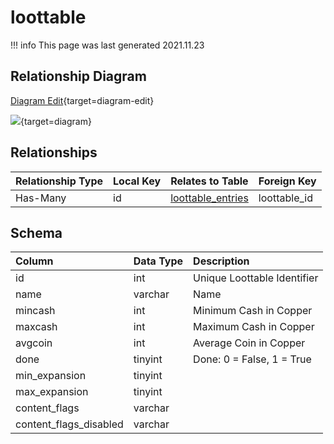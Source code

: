 # loottable

!!! info
	This page was last generated 2021.11.23

## Relationship Diagram

[Diagram Edit](https://mermaid.live/edit#eyJjb2RlIjoiZXJEaWFncmFtXG4gICAgbG9vdHRhYmxlIHtcbiAgICAgICAgaW50dW5zaWduZWQgaWRcbiAgICB9XG4gICAgbG9vdHRhYmxlX2VudHJpZXMge1xuICAgICAgICBpbnR1bnNpZ25lZCBsb290dGFibGVfaWRcbiAgICAgICAgaW50dW5zaWduZWQgbG9vdGRyb3BfaWRcbiAgICB9XG4gICAgbG9vdHRhYmxlIHx8LS1veyBsb290dGFibGVfZW50cmllcyA6IEhhcy1NYW55XG5cbiIsIm1lcm1haWQiOnsidGhlbWUiOiJkZWZhdWx0In0sInVwZGF0ZUVkaXRvciI6dHJ1ZSwiYXV0b1N5bmMiOnRydWUsInVwZGF0ZURpYWdyYW0iOnRydWV9){target=diagram-edit}

[![](https://mermaid.ink/img/eyJjb2RlIjoiZXJEaWFncmFtXG4gICAgbG9vdHRhYmxlIHtcbiAgICAgICAgaW50dW5zaWduZWQgaWRcbiAgICB9XG4gICAgbG9vdHRhYmxlX2VudHJpZXMge1xuICAgICAgICBpbnR1bnNpZ25lZCBsb290dGFibGVfaWRcbiAgICAgICAgaW50dW5zaWduZWQgbG9vdGRyb3BfaWRcbiAgICB9XG4gICAgbG9vdHRhYmxlIHx8LS1veyBsb290dGFibGVfZW50cmllcyA6IEhhcy1NYW55XG5cbiIsIm1lcm1haWQiOnsidGhlbWUiOiJkZWZhdWx0In0sInVwZGF0ZUVkaXRvciI6dHJ1ZSwiYXV0b1N5bmMiOnRydWUsInVwZGF0ZURpYWdyYW0iOnRydWV9)](https://mermaid.ink/img/eyJjb2RlIjoiZXJEaWFncmFtXG4gICAgbG9vdHRhYmxlIHtcbiAgICAgICAgaW50dW5zaWduZWQgaWRcbiAgICB9XG4gICAgbG9vdHRhYmxlX2VudHJpZXMge1xuICAgICAgICBpbnR1bnNpZ25lZCBsb290dGFibGVfaWRcbiAgICAgICAgaW50dW5zaWduZWQgbG9vdGRyb3BfaWRcbiAgICB9XG4gICAgbG9vdHRhYmxlIHx8LS1veyBsb290dGFibGVfZW50cmllcyA6IEhhcy1NYW55XG5cbiIsIm1lcm1haWQiOnsidGhlbWUiOiJkZWZhdWx0In0sInVwZGF0ZUVkaXRvciI6dHJ1ZSwiYXV0b1N5bmMiOnRydWUsInVwZGF0ZURpYWdyYW0iOnRydWV9){target=diagram}

## Relationships

| Relationship Type | Local Key | Relates to Table | Foreign Key |
| :--- | :--- | :--- | :--- |
| Has-Many | id | [loottable_entries](../../schema/loot/loottable_entries.md) | loottable_id |


## Schema

| Column | Data Type | Description |
| :--- | :--- | :--- |
| id | int | Unique Loottable Identifier |
| name | varchar | Name |
| mincash | int | Minimum Cash in Copper |
| maxcash | int | Maximum Cash in Copper |
| avgcoin | int | Average Coin in Copper |
| done | tinyint | Done: 0 = False, 1 = True |
| min_expansion | tinyint |  |
| max_expansion | tinyint |  |
| content_flags | varchar |  |
| content_flags_disabled | varchar |  |

